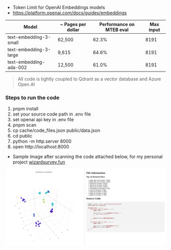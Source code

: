- Token Limit for OpenAI Embeddings models
- https://platform.openai.com/docs/guides/embeddings

| Model                  | ~ Pages per dollar | Performance on MTEB eval | Max input |
| ---------------------- | ------------------ | ------------------------ | --------- |
| text-embedding-3-small | 62,500             | 62.3%                    | 8191      |
| text-embedding-3-large | 9,615              | 64.6%                    | 8191      |
| text-embedding-ada-002 | 12,500             | 61.0%                    | 8191      |

> All code is tightly coupled to Qdrant as a vector database and Azure Open AI

### Steps to run the code

1. pnpm install
2. set your source code path in .env file
3. set openai api key in .env file
4. pnpm scan
5. cp cache/code_files.json public/data.json
6. cd public
7. python -m http.server 8000
8. open http://localhost:8000

- Sample Image after scanning the code attached below, for my personal project [wizardsurvey.fun](https://wizardsurvey.fun)

![WizardSurvey.fun Code Visualization](./.github/sample.png)
